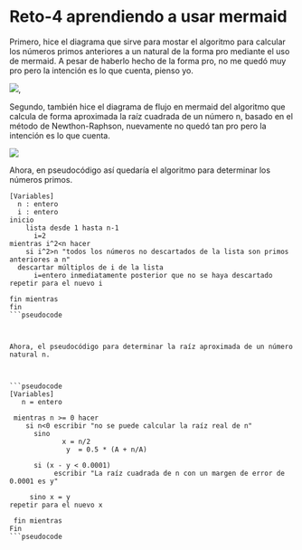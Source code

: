 # Reto-4 aprendiendo a usar mermaid

Primero, hice el diagrama que sirve para mostar el algoritmo para calcular los números primos anteriores a un natural de la forma pro mediante el uso de mermaid. A pesar de haberlo hecho de la forma pro, no me quedó muy pro pero la intención es lo que cuenta, pienso yo.

![](https://i.ibb.co/DY4c97B/mermaid-diagram-2023-09-10-180617.png),

Segundo, también hice el diagrama de flujo en mermaid del algoritmo que calcula de forma aproximada la raíz cuadrada de un número n, basado en el método de Newthon-Raphson, nuevamente no quedó tan pro pero la intención es lo que cuenta.

![](https://i.ibb.co/6XWxp7G/raices.png)

Ahora, en pseudocódigo así quedaría el algoritmo para determinar los números primos.

```pseudocode
[Variables]
  n : entero
  i : entero
inicio
    lista desde 1 hasta n-1
      i=2
mientras i^2<n hacer
    si i^2>n "todos los números no descartados de la lista son primos anteriores a n"
  descartar múltiplos de i de la lista
      i=entero inmediatamente posterior que no se haya descartado
repetir para el nuevo i

fin mientras
fin
```pseudocode



Ahora, el pseudocódigo para determinar la raíz aproximada de un número natural n.



```pseudocode
[Variables]
   n = entero

 mientras n >= 0 hacer
    si n<0 escribir "no se puede calcular la raíz real de n"
      sino
             x = n/2
              y  = 0.5 * (A + n/A)

      si (x - y < 0.0001)
           escribir "La raíz cuadrada de n con un margen de error de 0.0001 es y"

     sino x = y
repetir para el nuevo x

 fin mientras
Fin
```pseudocode
